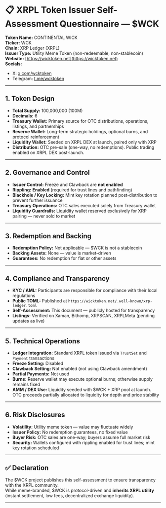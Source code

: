 # 📋 XRPL Token Issuer Self-Assessment Questionnaire — $WCK

**Token Name:** CONTINENTAL WICK  
**Ticker:** WCK  
**Chain:** XRP Ledger (XRPL)  
**Issuer Type:** Utility Meme Token (non-redeemable, non-stablecoin)  
**Website:** [https://wicktoken.net](https://wicktoken.net)  
**Socials:**  
- X: [x.com/wcktoken](https://x.com/wcktoken)  
- Telegram: [t.me/wcktoken](https://t.me/wcktoken)  

---

## 1. Token Design
- **Total Supply:** 100,000,000 (100M)  
- **Decimals:** 6  
- **Treasury Wallet:** Primary source for OTC distributions, operations, listings, and partnerships  
- **Reserve Wallet:** Long-term strategic holdings, optional burns, and protocol reinforcement  
- **Liquidity Wallet:** Seeded on XRPL DEX at launch, paired only with XRP  
- **Distribution:** OTC pre-sale (one-way, no redemptions). Public trading enabled on XRPL DEX post-launch.  

---

## 2. Governance and Control
- **Issuer Control:** Freeze and Clawback are **not enabled**  
- **Rippling:** **Enabled** (required for trust lines and pathfinding)  
- **Blackhole / Key Locking:** Mint key rotation planned post-distribution to prevent further issuance  
- **Treasury Operations:** OTC sales executed solely from Treasury wallet  
- **Liquidity Guardrails:** Liquidity wallet reserved exclusively for XRP pairing — never sold to market  

---

## 3. Redemption and Backing
- **Redemption Policy:** Not applicable — $WCK is not a stablecoin  
- **Backing Assets:** None — value is market-driven  
- **Guarantees:** No redemption for fiat or other assets  

---

## 4. Compliance and Transparency
- **KYC / AML:** Participants are responsible for compliance with their local regulations  
- **Public TOML:** Published at `https://wicktoken.net/.well-known/xrp-ledger.toml`  
- **Self-Assessment:** This document — publicly hosted for transparency  
- **Listings:** Verified on Xaman, Bithomp, XRPSCAN, XRPLMeta (pending updates as live)  

---

## 5. Technical Operations
- **Ledger Integration:** Standard XRPL token issued via `TrustSet` and `Payment` transactions  
- **Freeze Setting:** Disabled  
- **Clawback Setting:** Not enabled (not using Clawback amendment)  
- **Partial Payments:** Not used  
- **Burns:** Reserve wallet may execute optional burns; otherwise supply remains fixed  
- **AMM / DEX Use:** Liquidity seeded with $WCK + XRP pool at launch. OTC proceeds partially allocated to liquidity for depth and price stability  

---

## 6. Risk Disclosures
- **Volatility:** Utility meme token — value may fluctuate widely  
- **Issuer Policy:** No redemption guarantees, no fixed value  
- **Buyer Risk:** OTC sales are one-way; buyers assume full market risk  
- **Security:** Wallets configured with rippling enabled for trust lines; mint key rotation scheduled  

---

## ✅ Declaration
The $WCK project publishes this self-assessment to ensure transparency with the XRPL community.  
While meme-branded, $WCK is protocol-driven and **inherits XRPL utility** (instant settlement, low fees, decentralized exchange liquidity).  

---
